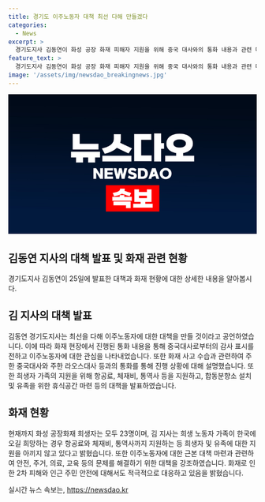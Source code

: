 ```yaml
---
title: 경기도 이주노동자 대책 최선 다해 만들겠다
categories:
  - News
excerpt: >
  경기도지사 김동연이 화성 공장 화재 피해자 지원을 위해 중국 대사와의 통화 내용과 관련 대책을 공개했다. 현재까지 23명이 희생됐으며, 이에 대한 대책으로 희생자 유족의 지원과 안전 조치 등을 추진 중이다. 또한, 이주 노동자들을 위한 종합적인 대책을 마련할 예정이라고 밝혔으며, 희생자 유가족과 부상자들을 직접 만나 위로의 말을 전하고 있다.
feature_text: >
  경기도지사 김동연이 화성 공장 화재 피해자 지원을 위해 중국 대사와의 통화 내용과 관련 대책을 공개했다. 현재까지 23명이 희생됐으며, 이에 대한 대책으로 희생자 유족의 지원과 안전 조치 등을 추진 중이다. 또한, 이주 노동자들을 위한 종합적인 대책을 마련할 예정이라고 밝혔으며, 희생자 유가족과 부상자들을 직접 만나 위로의 말을 전하고 있다.
image: '/assets/img/newsdao_breakingnews.jpg'
---
```


<p><img src="/assets/img/newsdao_breakingnews.jpg" alt="pcversion 속보" /></p>

<h2 data-ke-size="size26">김동연 지사의 대책 발표 및 화재 관련 현황</h2>

<p data-ke-size="size16">경기도지사 김동연이 25일에 발표한 대책과 화재 현황에 대한 상세한 내용을 알아봅시다.</p>

<h2>김 지사의 대책 발표</h2>

<p data-ke-size="size16">김동연 경기도지사는 최선을 다해 이주노동자에 대한 대책을 만들 것이라고 공언하였습니다. 이에 따라 화재 현장에서 진행된 통화 내용을 통해 중국대사로부터의 감사 표시를 전하고 이주노동자에 대한 관심을 나타내었습니다. 또한 화재 사고 수습과 관련하여 주한 중국대사와 주한 라오스대사 등과의 통화를 통해 진행 상황에 대해 설명했습니다. 또한 희생자 가족의 지원을 위해 항공료, 체재비, 통역사 등을 지원하고, 합동분향소 설치 및 유족을 위한 휴식공간 마련 등의 대책을 발표하였습니다.</p>

<h2>화재 현황</h2>

<p data-ke-size="size16">현재까지 화성 공장화재 희생자는 모두 23명이며, 김 지사는 희생 노동자 가족이 한국에 오길 희망하는 경우 항공료와 체재비, 통역사까지 지원하는 등 희생자 및 유족에 대한 지원을 아끼지 않고 있다고 밝혔습니다. 또한 이주노동자에 대한 근본 대책 마련과 관련하여 안전, 주거, 의료, 교육 등의 문제를 해결하기 위한 대책을 강조하였습니다. 화재로 인한 2차 피해와 인근 주민 안전에 대해서도 적극적으로 대응하고 있음을 밝혔습니다. </p>
실시간 뉴스 속보는, <a href="https://newsdao.kr" rel="dofollow">https://newsdao.kr</a>


